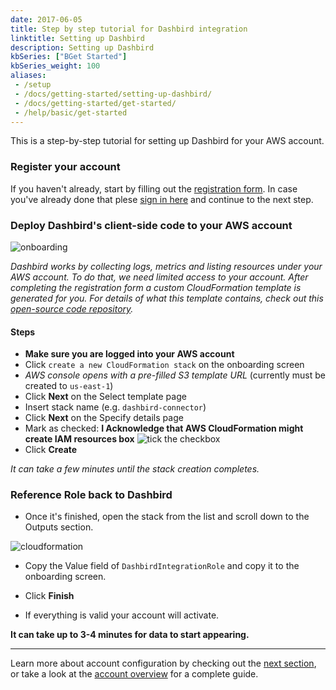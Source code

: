 ```yaml
---
date: 2017-06-05
title: Step by step tutorial for Dashbird integration
linktitle: Setting up Dashbird
description: Setting up Dashbird
kbSeries: ["BGet Started"]
kbSeries_weight: 100
aliases:
 - /setup
 - /docs/getting-started/setting-up-dashbird/
 - /docs/getting-started/get-started/
 - /help/basic/get-started
---
```



This is a step-by-step tutorial for setting up Dashbird for your AWS account.

### Register your account

If you haven't already, start by filling out the [registration form](/register). In case you've already done that plese <a href='https://app.dashbird.io/auth/login' target='_blank'>sign in here</a> and continue to the next step.

### Deploy Dashbird's client-side code to your AWS account

![onboarding](/images/docs/onboarding.png)

*Dashbird works by collecting logs, metrics and listing resources under your AWS account. To do that, we need limited access to your account. After completing the registration form a custom CloudFormation template is generated for you. For details of what this template contains, check out this <a href='https://github.com/dashbird/client-side' target='_blank'>open-source code repository</a>.*


#### Steps

- **Make sure you are logged into your AWS account**
- Click `create a new CloudFormation stack` on the onboarding screen
- *AWS console opens with a pre-filled S3 template URL* (currently must be created to `us-east-1`)
- Click **Next** on the Select template page 
- Insert stack name (e.g. `dashbird-connector`)
- Click **Next** on the Specify details page
- Mark as checked: **I Acknowledge that AWS CloudFormation might create IAM resources box**
![tick the checkbox](/images/docs/checkbox.png)
- Click **Create**

*It can take a few minutes until the stack creation completes.*

### Reference Role back to Dashbird

- Once it's finished, open the stack from the list and scroll down to the Outputs section.

![cloudformation](/images/docs/cloudformation.png)

- Copy the Value field of `DashbirdIntegrationRole` and copy it to the onboarding screen.


- Click **Finish**
- If everything is valid your account will activate.


**It can take up to 3-4 minutes for data to start appearing.**

---
Learn more about account configuration by checking out the [next section](/docs/get-started/setting-up-your-account/), or take a look at the [account overview](/docs/account-settings/overview/) for a complete guide.
